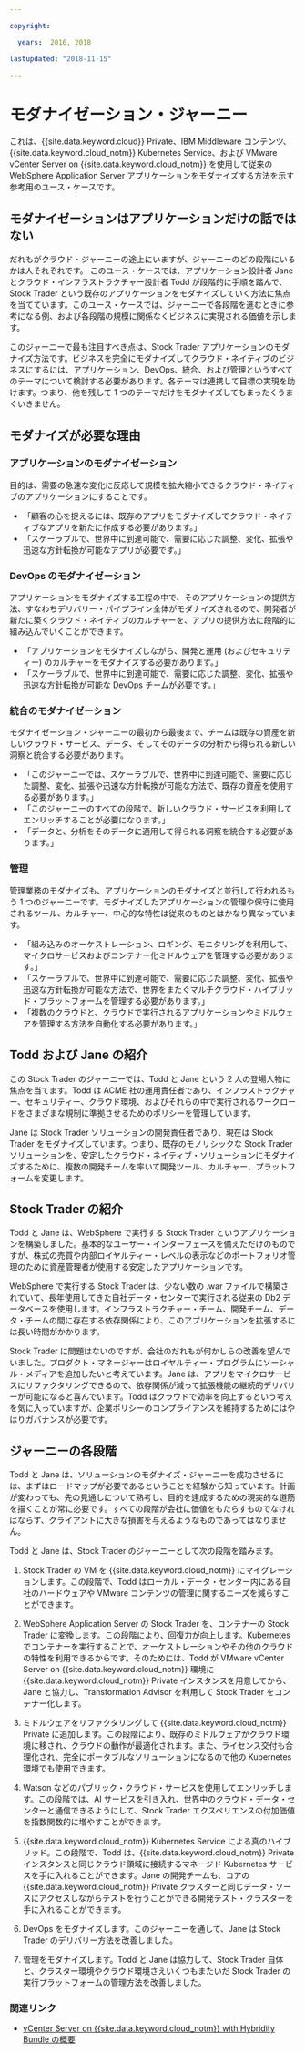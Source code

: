 ```yaml
---

copyright:

  years:  2016, 2018

lastupdated: "2018-11-15"

---
```


# モダナイゼーション・ジャーニー

これは、{{site.data.keyword.cloud}} Private、IBM Middleware コンテンツ、{{site.data.keyword.cloud_notm}} Kubernetes Service、および VMware vCenter Server on {{site.data.keyword.cloud_notm}} を使用して従来の WebSphere Application Server アプリケーションをモダナイズする方法を示す参考用のユース・ケースです。

## モダナイゼーションはアプリケーションだけの話ではない

だれもがクラウド・ジャーニーの途上にいますが、ジャーニーのどの段階にいるかは人それぞれです。 このユース・ケースでは、アプリケーション設計者 Jane とクラウド・インフラストラクチャー設計者 Todd が段階的に手順を踏んで、Stock Trader という既存のアプリケーションをモダナイズしていく方法に焦点を当てています。このユース・ケースでは、ジャーニーで各段階を進むときに参考になる例、および各段階の規模に関係なくビジネスに実現される価値を示します。

このジャーニーで最も注目すべき点は、Stock Trader アプリケーションのモダナイズ方法です。ビジネスを完全にモダナイズしてクラウド・ネイティブのビジネスにするには、アプリケーション、DevOps、統合、および管理というすべてのテーマについて検討する必要があります。各テーマは連携して目標の実現を助けます。つまり、他を残して 1 つのテーマだけをモダナイズしてもまったくうまくいきません。

## モダナイズが必要な理由

### アプリケーションのモダナイゼーション

目的は、需要の急速な変化に反応して規模を拡大縮小できるクラウド・ネイティブのアプリケーションにすることです。

- 「顧客の心を捉えるには、既存のアプリをモダナイズしてクラウド・ネイティブなアプリを新たに作成する必要があります。」
- 「スケーラブルで、世界中に到達可能で、需要に応じた調整、変化、拡張や迅速な方針転換が可能なアプリが必要です。」

### DevOps のモダナイゼーション

アプリケーションをモダナイズする工程の中で、そのアプリケーションの提供方法、すなわちデリバリー・パイプライン全体がモダナイズされるので、開発者が新たに築くクラウド・ネイティブのカルチャーを、アプリの提供方法に段階的に組み込んでいくことができます。

- 「アプリケーションをモダナイズしながら、開発と運用 (およびセキュリティー) のカルチャーをモダナイズする必要があります。」
- 「スケーラブルで、世界中に到達可能で、需要に応じた調整、変化、拡張や迅速な方針転換が可能な DevOps チームが必要です。」

###  統合のモダナイゼーション

モダナイゼーション・ジャーニーの最初から最後まで、チームは既存の資産を新しいクラウド・サービス、データ、そしてそのデータの分析から得られる新しい洞察と統合する必要があります。

- 「このジャーニーでは、スケーラブルで、世界中に到達可能で、需要に応じた調整、変化、拡張や迅速な方針転換が可能な方法で、既存の資産を使用する必要があります。」
- 「このジャーニーのすべての段階で、新しいクラウド・サービスを利用してエンリッチすることが必要になります。」
- 「データと、分析をそのデータに適用して得られる洞察を統合する必要があります。」

### 管理

管理業務のモダナイズも、アプリケーションのモダナイズと並行して行われるもう 1 つのジャーニーです。モダナイズしたアプリケーションの管理や保守に使用されるツール、カルチャー、中心的な特性は従来のものとはかなり異なっています。

- 「組み込みのオーケストレーション、ロギング、モニタリングを利用して、マイクロサービスおよびコンテナー化ミドルウェアを管理する必要があります。」
- 「スケーラブルで、世界中に到達可能で、需要に応じた調整、変化、拡張や迅速な方針転換が可能な方法で、世界をまたぐマルチクラウド・ハイブリッド・プラットフォームを管理する必要があります。」
- 「複数のクラウドと、クラウドで実行されるアプリケーションやミドルウェアを管理する方法を自動化する必要があります。」

## Todd および Jane の紹介

この Stock Trader のジャーニーでは、Todd と Jane という 2 人の登場人物に焦点を当てます。Todd は ACME 社の運用責任者であり、インフラストラクチャー、セキュリティー、クラウド環境、およびそれらの中で実行されるワークロードをさまざまな規制に準拠させるためのポリシーを管理しています。

Jane は Stock Trader ソリューションの開発責任者であり、現在は Stock Trader をモダナイズしています。つまり、既存のモノリシックな Stock Trader ソリューションを、安定したクラウド・ネイティブ・ソリューションにモダナイズするために、複数の開発チームを率いて開発ツール、カルチャー、プラットフォームを変更します。

## Stock Trader の紹介

Todd と Jane は、WebSphere で実行する Stock Trader というアプリケーションを構築しました。基本的なユーザー・インターフェースを備えただけのものですが、株式の売買や内部ロイヤルティー・レベルの表示などのポートフォリオ管理のために資産管理者が使用する安定したアプリケーションです。

WebSphere で実行する Stock Trader は、少ない数の .war ファイルで構築されていて、長年使用してきた自社データ・センターで実行される従来の Db2 データベースを使用します。インフラストラクチャー・チーム、開発チーム、データ・チームの間に存在する依存関係により、このアプリケーションを拡張するには長い時間がかかります。

Stock Trader に問題はないのですが、会社のだれもが何かしらの改善を望んでいました。プロダクト・マネージャーはロイヤルティー・プログラムにソーシャル・メディアを追加したいと考えています。Jane は、アプリをマイクロサービスにリファクタリングできるので、依存関係が減って拡張機能の継続的デリバリーが可能になると喜んでいます。Todd はクラウドで効率を向上するという考えを気に入っていますが、企業ポリシーのコンプライアンスを維持するためにはやはりガバナンスが必要です。

## ジャーニーの各段階

Todd と Jane は、ソリューションのモダナイズ・ジャーニーを成功させるには、まずはロードマップが必要であるということを経験から知っています。計画が変わっても、先の見通しについて熟考し、目的を達成するための現実的な道筋を描くことが常に必要です。すべての段階が会社に価値をもたらすものでなければならず、クライアントに大きな損害を与えるようなものであってはなりません。

Todd と Jane は、Stock Trader のジャーニーとして次の段階を踏みます。
1. Stock Trader の VM を {{site.data.keyword.cloud_notm}} にマイグレーションします。この段階で、Todd はローカル・データ・センター内にある自社のハードウェアや VMware コンテンツの管理に関するニーズを減らすことができます。

2. WebSphere Application Server の Stock Trader を、コンテナーの Stock Trader に変換します。この段階により、回復力が向上します。Kubernetes でコンテナーを実行することで、オーケストレーションやその他のクラウドの特性を利用できるからです。そのためには、Todd が VMware vCenter Server on {{site.data.keyword.cloud_notm}} 環境に {{site.data.keyword.cloud_notm}} Private インスタンスを用意してから、Jane と協力し、Transformation Advisor を利用して Stock Trader をコンテナー化します。

3. ミドルウェアをリファクタリングして {{site.data.keyword.cloud_notm}} Private に追加します。この段階により、既存のミドルウェアがクラウド環境に移され、クラウドの動作が最適化されます。また、ライセンス交付も合理化され、完全にポータブルなソリューションになるので他の Kubernetes 環境でも使用できます。

4. Watson などのパブリック・クラウド・サービスを使用してエンリッチします。この段階では、AI サービスを引き入れ、世界中のクラウド・データ・センターと通信できるようにして、Stock Trader エクスペリエンスの付加価値を指数関数的に増やすことができます。

5. {{site.data.keyword.cloud_notm}} Kubernetes Service による真のハイブリッド。この段階で、Todd は、{{site.data.keyword.cloud_notm}} Private インスタンスと同じクラウド領域に接続するマネージド Kubernetes サービスを手に入れることができます。Jane の開発チームも、コアの {{site.data.keyword.cloud_notm}} Private クラスターと同じデータ・ソースにアクセスしながらテストを行うことができる開発テスト・クラスターを手に入れることができます。

6. DevOps をモダナイズします。このジャーニーを通して、Jane は Stock Trader のデリバリー方法を改善しました。

7. 管理をモダナイズします。Todd と Jane は協力して、Stock Trader 自体と、クラスター環境やクラウド環境さえいくつもまたいだ Stock Trader の実行プラットフォームの管理方法を改善しました。

### 関連リンク

* [vCenter Server on {{site.data.keyword.cloud_notm}} with Hybridity Bundle の概要](../vcs/vcs-hybridity-intro.html)
